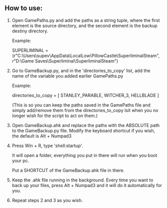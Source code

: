 ## How to use:

1) Open GamePaths.py and add the paths as a string tuple, where the first element is the source directory, and the second element is the backup destiny directory.

    Example: 

    SUPERLIMINAL = (r"C:\Users\supev\AppData\LocalLow\PillowCastle\SuperliminalSteam", 
                   r"D:\Game Saves\Superliminal\SuperliminalSteam")

2) Go to GameBackup.py, and in the 'directories_to_copy' list, add the name of the variable you added earlier GamePaths.py

    Example:

    directories_to_copy = [
        STANLEY_PARABLE,
        WITCHER_3,
        HELLBLADE
    ]

    (This is so you can keep the paths saved in the GamePaths file and simply add/remove them from the directories_to_copy lsit when you no longer wish for the script to act on them.)

3) Open GameBackup.ahk and replace the paths with the ABSOLUTE path to the GameBackup.py file. Modify the keyboard shortcut if you wish, the default is Alt + Numpad3

4) Press Win + R, type 'shell:startup'.

    It will open a folder, everything you put in there will run when you boot your pc.

    Put a SHORTCUT of the GameBackup.ahk file in there.

5) Keep the .ahk file running in the background. Every time you want to back up your files, press Alt + Numpad3 and it will do it automatically for you.

6) Repeat steps 2 and 3 as you wish.
